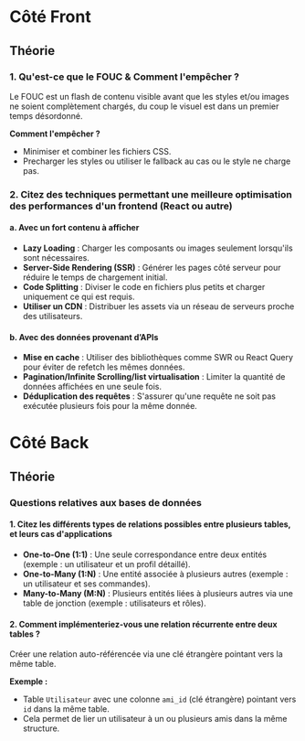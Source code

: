 # Côté Front

## Théorie

### 1. Qu'est-ce que le FOUC & Comment l'empêcher ?
Le FOUC est un flash de contenu  visible avant que les styles et/ou images ne soient complètement chargés, du coup le visuel est dans un premier temps désordonné.

**Comment l'empêcher ?**
- Minimiser et combiner les fichiers CSS.
- Precharger les styles ou utiliser le fallback au cas ou le style ne charge pas.

### 2. Citez des techniques permettant une meilleure optimisation des performances d'un frontend (React ou autre)

#### a. Avec un fort contenu à afficher
- **Lazy Loading** : Charger les composants ou images seulement lorsqu'ils sont nécessaires.
- **Server-Side Rendering (SSR)** : Générer les pages côté serveur pour réduire le temps de chargement initial.
- **Code Splitting** : Diviser le code en fichiers plus petits et charger uniquement ce qui est requis.
- **Utiliser un CDN** : Distribuer les assets via un réseau de serveurs proche des utilisateurs.

#### b. Avec des données provenant d’APIs
- **Mise en cache** : Utiliser des bibliothèques comme SWR ou React Query pour éviter de refetch les mêmes données.
- **Pagination/Infinite Scrolling/list virtualisation** : Limiter la quantité de données affichées en une seule fois.
- **Déduplication des requêtes** : S'assurer qu'une requête ne soit pas exécutée plusieurs fois pour la même donnée.

# Côté Back

## Théorie

### Questions relatives aux bases de données

#### 1. Citez les différents types de relations possibles entre plusieurs tables, et leurs cas d'applications
- **One-to-One (1:1)** : Une seule correspondance entre deux entités (exemple : un utilisateur et un profil détaillé).
- **One-to-Many (1:N)** : Une entité associée à plusieurs autres (exemple : un utilisateur et ses commandes).
- **Many-to-Many (M:N)** : Plusieurs entités liées à plusieurs autres via une table de jonction (exemple : utilisateurs et rôles).

#### 2. Comment implémenteriez-vous une relation récurrente entre deux tables ?
Créer une relation auto-référencée via une clé étrangère pointant vers la même table.

**Exemple :**
- Table `Utilisateur` avec une colonne `ami_id` (clé étrangère) pointant vers `id` dans la même table.
- Cela permet de lier un utilisateur à un ou plusieurs amis dans la même structure.
